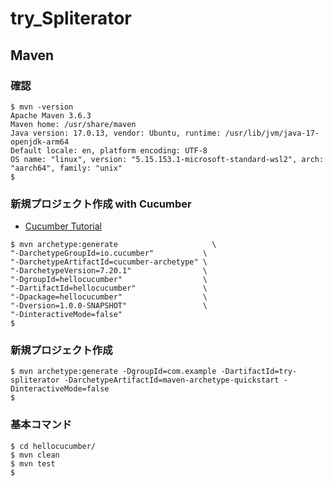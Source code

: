 # try_Spliterator

## Maven

### 確認

```shell
$ mvn -version
Apache Maven 3.6.3
Maven home: /usr/share/maven
Java version: 17.0.13, vendor: Ubuntu, runtime: /usr/lib/jvm/java-17-openjdk-arm64
Default locale: en, platform encoding: UTF-8
OS name: "linux", version: "5.15.153.1-microsoft-standard-wsl2", arch: "aarch64", family: "unix"
$
```

### 新規プロジェクト作成 with Cucumber

- [Cucumber Tutorial](https://cucumber.io/docs/guides/10-minute-tutorial/?lang=java)

```shell
$ mvn archetype:generate                     \
"-DarchetypeGroupId=io.cucumber"           \
"-DarchetypeArtifactId=cucumber-archetype" \
"-DarchetypeVersion=7.20.1"                \
"-DgroupId=hellocucumber"                  \
"-DartifactId=hellocucumber"               \
"-Dpackage=hellocucumber"                  \
"-Dversion=1.0.0-SNAPSHOT"                 \
"-DinteractiveMode=false"
$
```

### 新規プロジェクト作成

```shell
$ mvn archetype:generate -DgroupId=com.example -DartifactId=try-spliterator -DarchetypeArtifactId=maven-archetype-quickstart -DinteractiveMode=false
$ 
```

### 基本コマンド

```shell
$ cd hellocucumber/
$ mvn clean
$ mvn test
$
```
